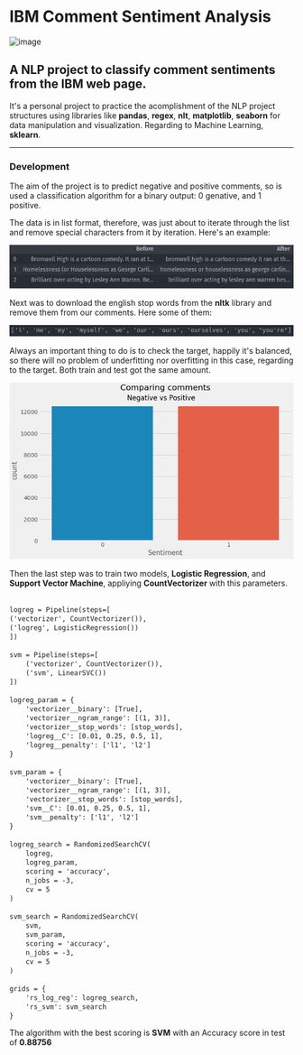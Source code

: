 # IBM Comment Sentiment Analysis

![image](http://www.iprospect.com/~/media/Local/Canada/Our%20blog/Article%20Covers/sentiment-analysis-tools-1400.jpg)

## A NLP project to classify comment sentiments from the IBM web page.

It's a personal project to practice the acomplishment of the NLP project structures using libraries like **pandas**, **regex**, **nlt**, **matplotlib**, **seaborn** for data manipulation and visualization. Regarding to Machine Learning, **sklearn**.

---

### Development

The aim of the project is to predict negative and positive comments, so is used a classification algorithm for a binary output: 0 genative, and 1 positive.

The data is in list format, therefore, was just about to iterate through the list and remove special characters from it by iteration.
Here's an example:

![image](img/2022-06-30_17-33.png)

Next was to download the english stop words from the **nltk** library and remove them from our comments.
Here some of them:

![image](img/2022-06-30_17-37.png)

Always an important thing to do is to check the target, happily it's balanced, so there will no problem of underfitting nor overfitting in this case, regarding to the target.
Both train and test got the same amount.

![image](img/2022-06-30_17-39.png)

Then the last step was to train two models, **Logistic Regression**, and **Support Vector Machine**, appliying **CountVectorizer** with this parameters.

```

logreg = Pipeline(steps=[
('vectorizer', CountVectorizer()),
('logreg', LogisticRegression())
])

svm = Pipeline(steps=[
    ('vectorizer', CountVectorizer()),
    ('svm', LinearSVC())
])

logreg_param = {
    'vectorizer__binary': [True],
    'vectorizer__ngram_range': [(1, 3)],
    'vectorizer__stop_words': [stop_words],
    'logreg__C': [0.01, 0.25, 0.5, 1],
    'logreg__penalty': ['l1', 'l2']
}

svm_param = {
    'vectorizer__binary': [True],
    'vectorizer__ngram_range': [(1, 3)],
    'vectorizer__stop_words': [stop_words],
    'svm__C': [0.01, 0.25, 0.5, 1],
    'svm__penalty': ['l1', 'l2']
}

logreg_search = RandomizedSearchCV(
    logreg,
    logreg_param,
    scoring = 'accuracy',
    n_jobs = -3,
    cv = 5
)

svm_search = RandomizedSearchCV(
    svm,
    svm_param,
    scoring = 'accuracy',
    n_jobs = -3,
    cv = 5
)

grids = {
    'rs_log_reg': logreg_search,
    'rs_svm': svm_search
}

```

The algorithm with the best scoring is **SVM** with an Accuracy score in test of **0.88756**